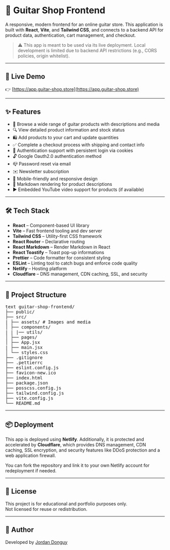 # 🎸 Guitar Shop Frontend

A responsive, modern frontend for an online guitar store. This application is built with **React**, **Vite**, and **Tailwind CSS**, and connects to a backend API for product data, authentication, cart management, and checkout.

> ⚠️ This app is meant to be used via its live deployment. Local development is limited due to backend API restrictions (e.g., CORS policies, origin whitelist).

---

## 🚀 Live Demo

👉 [https://app.guitar-shop.store](https://app.guitar-shop.store)

---

## ✨ Features

- 🛒 Browse a wide range of guitar products with descriptions and media
- 🔍 View detailed product information and stock status
- 🛍️ Add products to your cart and update quantities
- ✅ Complete a checkout process with shipping and contact info
- 🔐 Authentication support with persistent login via cookies
- 🔓 Google Oauth2.0 authentication method
- 📪 Password reset via email
- ✉️ Newsletter subscription
- 📱 Mobile-friendly and responsive design
- 📝 Markdown rendering for product descriptions
- ▶️ Embedded YouTube video support for products (if available)

---

## 🛠️ Tech Stack

- **React** – Component-based UI library
- **Vite** – Fast frontend tooling and dev server
- **Tailwind CSS** – Utility-first CSS framework
- **React Router** – Declarative routing
- **React Markdown** – Render Markdown in React
- **React Toastify** – Toast pop-up informations
- **Prettier** – Code formatter for consistent styling
- **ESLint** – Linting tool to catch bugs and enforce code quality
- **Netlify** – Hosting platform
- **Cloudflare** – DNS management, CDN caching, SSL, and security 

---

## 📁 Project Structure

<pre lang="md">text guitar-shop-frontend/ 
├── public/
├── src/
| ├── assets/ # Images and media
│ ├── components/
| | |── utils/
│ ├── pages/
│ ├── App.jsx
| ├── main.jsx 
│ └── styles.css
├── .gitignore 
├── .pettierrc
├── eslint.config.js
├── favicon-new.ico
├── index.html
├── package.json
├── posscss.config.js
├── tailwind.config.js
├── vite.config.js
└── README.md </pre>

---

## 📦 Deployment

This app is deployed using **Netlify**. Additionally, it is protected and accelerated by **Cloudflare**, which provides DNS management, CDN caching, SSL encryption, and security features like DDoS protection and a web application firewall.

You can fork the repository and link it to your own Netlify account for redeployment if needed.

---

## 📄 License

This project is for educational and portfolio purposes only.  
Not licensed for reuse or redistribution.

---

## 👤 Author

Developed by [Jordan Donguy](https://github.com/JordanDonguy)
